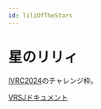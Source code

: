 ```yaml
---
id: liliOfTheStars
---
```


# 星のリリィ

[IVRC2024](https://ivrc.net/2024/)のチャレンジ枠。


[VRSJドキュメント](https://conference.vrsj.org/ac2024/program/doc/1E2-11.pdf)

